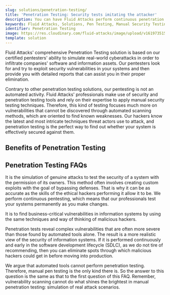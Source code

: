 ```yaml
---
slug: solutions/penetration-testing/
title: 'Penetration Testing: Security tests imitating the attacker'
description: You can have Fluid Attacks perform continuous penetration testing, including simulated attacks on your systems, to discover vulnerabilities tools cannot find.
keywords: Fluid Attacks, Solutions, Pen Testing, Manual Security Testing, Manual Penetration Testing, Manual Pentesting, Ethical Hacking
identifier: Penetration Testing
image: https://res.cloudinary.com/fluid-attacks/image/upload/v1619735154/airs/solutions/solution-penetration-testing_ty3kro.webp
template: solution
---
```


<text-container>

Fluid Attacks' comprehensive Penetration Testing solution
is based on our certified pentesters' ability
to simulate real-world cyberattacks
in order to infiltrate companies' software and information assets.
Our pentesters look for and try to exploit security vulnerabilities
in your systems
and then provide you with detailed reports
that can assist you in their proper elimination.

Contrary to other penetration testing solutions,
our pentesting is not an automated activity.
Fluid Attacks' professionals make use of security
and penetration testing tools
and rely on their expertise
to apply manual security testing techniques.
Therefore,
this kind of testing focuses much more on vulnerabilities
that cannot be discovered through automated scanning methods,
which are oriented to find known weaknesses.
Our hackers know the latest and most intricate techniques
threat actors use to attack,
and penetration testing is the perfect way to find out
whether your system is effectively secured against them.

</text-container>

## Benefits of Penetration Testing

<grid-container>

  <div>
    <solution-card
      description="Our ethical hackers' extensive efforts
        allow them to know in greater detail the vulnerabilities
        in the systems they assess and what risks are being taken
        if these flaws are not promptly remediated."
      image="airs/solutions/penetration-testing/icon1"
      title="In-depth hacking"
    />
  </div>

  <div>
    <solution-card
      description="Our ethical hackers go beyond using automated tools,
        exerting their expertise to discover everything that can pose
        a cybersecurity risk within your IT systems.
        This is how we can guarantee very low rates of false positives
        and false negatives in our projects."
      image="airs/solutions/penetration-testing/icon2"
      title="Manual and precise security testing"
    />
  </div>

  <div>
    <solution-card
      description="You can have an updated status of your systems'
        security through continuous penetration testing,
        which then enables you to remediate vulnerabilities
        before cybercriminals find them."
      image="airs/solutions/penetration-testing/icon3"
      title="Enhanced cybersecurity"
    />
  </div>

  <div>
    <solution-card
      description="Every time you remediate a vulnerability we find
        in your system through Continuous Hacking, you can ask
        our team to verify that remediation. This verification
        process does not have any additional cost, no matter
        how many reattacks are necessary."
      image="airs/solutions/penetration-testing/icon4"
      title="Multiple reattacks"
    />
  </div>

</grid-container>

<div>
  <solution-slide
    description="We invite you to read our
      blog posts related to this solution."
    solution="penetrationTesting"
    title="Do you want to learn more about Penetration Testing?"
  />
</div>

## Penetration Testing FAQs

<faq-container>

<div>
<solution-faq
  title="What is penetration testing?">

It is the simulation of genuine attacks
to test the security of a system with the permission of its owners.
This method often involves creating custom exploits
with the goal of bypassing defenses.
That is why
it can be as accurate
as the skills of the ethical hackers performing it allow it to be.
We perform continuous pentesting,
which means
that our professionals test your systems permanently as you make changes.

</solution-faq>
</div>

<div>
<solution-faq
  title="What is the primary purpose of penetration testing?">

It is to find business-critical vulnerabilities in information systems
by using the same techniques and way of thinking of malicious hackers.

</solution-faq>
</div>

<div>
<solution-faq
  title="What is the end result of a penetration test?">

Penetration tests reveal complex vulnerabilities
that are often more severe than those found by automated tools alone.
The result is a more realistic view of the security of information systems.
If it is performed continuously and early in the software development lifecycle
(SDLC),
as we do not tire of recommending,
then you can eliminate spots through which malicious hackers could get in
before moving into production.

</solution-faq>
</div>

<div>
<solution-faq
  title="What is manual pentesting?">

We argue that automated tools cannot perform penetration testing.
Therefore,
manual pen testing is the only kind there is.
So the answer to this question is the same
as that to the first question of this FAQ.
Remember,
vulnerability scanning cannot do
what shines the brightest in manual penetration testing: simulation
of real attack scenarios.

</solution-faq>
</div>

</faq-container>

<div>
<solution-cta
  paragraph="As cyberattacks keep multiplying,
    organizations that continuously test their systems,
    predicting the moves of threat actors,
    have a better chance of succeeding against them.
    Don't miss out on the benefits,
    and ask us about our Penetration Testing solution.
    If first you'd like a taste of our automated security testing,
    check out the 21-day free trial."
  title="Get started with Fluid Attacks' Penetration Testing solution
    right now"
/>
</div>
